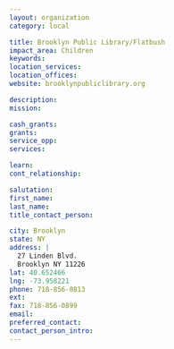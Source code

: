 ```yaml
---
layout: organization
category: local

title: Brooklyn Public Library/Flatbush
impact_area: Children
keywords: 
location_services: 
location_offices: 
website: brooklynpubliclibrary.org

description: 
mission: 

cash_grants: 
grants: 
service_opp: 
services: 

learn: 
cont_relationship: 

salutation: 
first_name: 
last_name: 
title_contact_person: 

city: Brooklyn
state: NY
address: |
  27 Linden Blvd.  
  Brooklyn NY 11226
lat: 40.652466
lng: -73.958221
phone: 718-856-0813
ext: 
fax: 718-856-0899
email: 
preferred_contact: 
contact_person_intro: 
---
```

